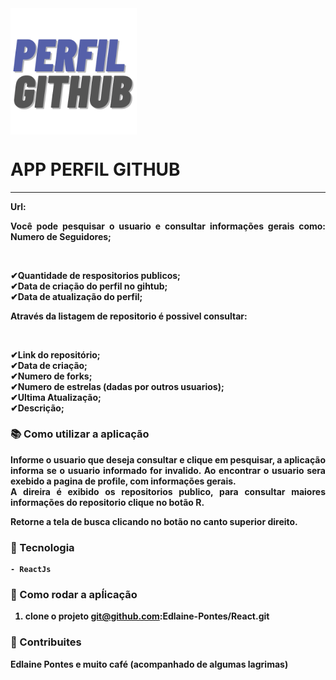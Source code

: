 <img align="center" src="./src/assets/logo.png" width="40%">



# APP PERFIL GITHUB
______________________________________________

<b>Url:<b>

<p align="justify">Você pode pesquisar o usuario e consultar informações gerais como:
Numero de Seguidores;<p><br>

   ✔Quantidade de respositorios publicos;<br>
   ✔Data de criação do perfil no gihtub;<br>
   ✔Data de atualização do perfil;<br>

<p align="justify">Através da listagem de repositorio é possivel consultar:<p><br>

   ✔Link do repositório;<br>
   ✔Data de criação;<br>
   ✔Numero de forks;<br>
   ✔Numero de estrelas (dadas por outros usuarios);<br>
   ✔Ultima Atualização;<br>
   ✔Descrição;<br>

###  📚 Como utilizar a aplicação

<p align="justify">Informe o usuario que deseja consultar e clique em pesquisar, a aplicação informa se o usuario informado for invalido.
Ao encontrar o usuario sera exebido a pagina de profile, com informações gerais.<br>
A direira é exibido os repositorios publico, para consultar maiores informações do repositorio clique no <bold>botão R.<bold><p>

<p align="justify">Retorne a tela de busca clicando no botão no canto superior direito.<p>


### 🚀 Tecnologia ###

    - ReactJs

### 👀 Como rodar a apĺicação

1. clone o projeto
    git@github.com:Edlaine-Pontes/React.git



### 💪 Contribuites ###

Edlaine Pontes e muito café (acompanhado de algumas lagrimas)
